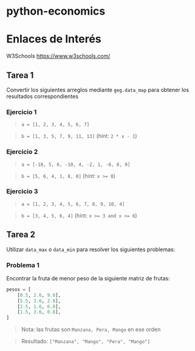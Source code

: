 # python-economics

# Enlaces de Interés

W3Schools https://www.w3schools.com/

## Tarea 1

Convertir los siguientes arreglos mediante `geg.data_map` para
obtener los resultados correspondientes

### Ejercicio 1

> `a = [1, 2, 3, 4, 5, 6, 7]`

> `b = [1, 3, 5, 7, 9, 11, 13]` (hint: `2 * x - 1`)

### Ejercicio 2

> `a = [-18, 5, 6, -10, 4, -2, 1, -6, 8, 0]`

> `b = [5, 6, 4, 1, 8, 0]` (hint: `x >= 0`)

### Ejercicio 3

> `a = [1, 2, 3, 4, 5, 6, 7, 8, 9, 10, 4]`

> `b = [3, 4, 5, 6, 4]` (hint: `x >= 3 and x <= 6`)

## Tarea 2

Utilizar `data_max` o `data_min` para resolver los siguientes
problemas:

### Problema 1

Encontrar la fruta de menor peso de la siguiente matriz
de frutas:

~~~py
pesos = [
    [0.5, 2.6, 9.8],
    [5.5, 3.6, 2.8],
    [2.5, 1.6, 6.8],
    [1.5, 3.6, 0.8],
]
~~~

> Nota: las frutas son `Manzana, Pera, Mango` en ese orden

> Resultado: `["Manzana", "Mango", "Pera", "Mango"]`

